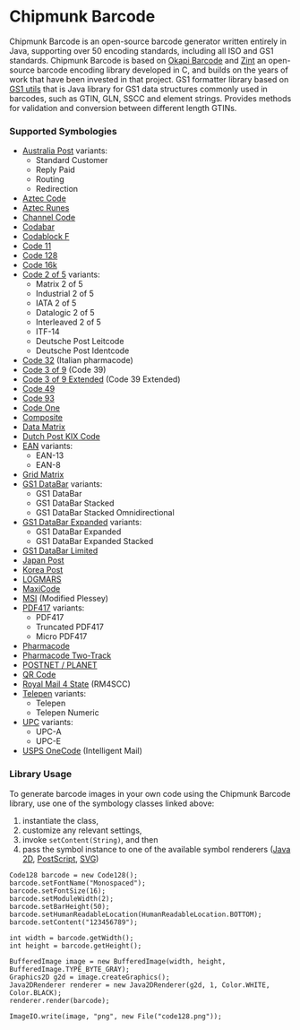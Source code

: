 # Chipmunk Barcode 
Chipmunk Barcode is an open-source barcode generator written entirely in Java,
supporting over 50 encoding standards, including all ISO and GS1 standards. Chipmunk
Barcode is based on [Okapi Barcode](https://github.com/woo-j/OkapiBarcode) and [Zint](https://sourceforge.net/projects/zint/) an
open-source barcode encoding library developed in C, and builds on the years
of work that have been invested in that project. GS1 formatter library based on [GS1 utils](https://github.com/tmattsson/gs1utils)
that is Java library for GS1 data structures commonly used in barcodes, such as GTIN, GLN, SSCC and element strings. Provides methods for validation and conversion between different length GTINs.

### Supported Symbologies

* [Australia Post](src/main/java/ru/chipmunkbarcode/barcodeTypes/AustraliaPost.java) variants:
  * Standard Customer
  * Reply Paid
  * Routing
  * Redirection
* [Aztec Code](src/main/java/ru/chipmunkbarcode/barcodeTypes/AztecCode.java)
* [Aztec Runes](src/main/java/ru/chipmunkbarcode/barcodeTypes/AztecRune.java)
* [Channel Code](src/main/java/ru/chipmunkbarcode/barcodeTypes/ChannelCode.java)
* [Codabar](src/main/java/ru/chipmunkbarcode/barcodeTypes/Codabar.java)
* [Codablock F](src/main/java/ru/chipmunkbarcode/barcodeTypes/CodablockF.java)
* [Code 11](src/main/java/ru/chipmunkbarcode/barcodeTypes/Code11.java)
* [Code 128](src/main/java/ru/chipmunkbarcode/barcodeTypes/Code128.java)
* [Code 16k](src/main/java/ru/chipmunkbarcode/barcodeTypes/Code16k.java)
* [Code 2 of 5](src/main/java/ru/chipmunkbarcode/barcodeTypes/Code2Of5.java) variants:
  * Matrix 2 of 5
  * Industrial 2 of 5
  * IATA 2 of 5
  * Datalogic 2 of 5
  * Interleaved 2 of 5
  * ITF-14
  * Deutsche Post Leitcode
  * Deutsche Post Identcode
* [Code 32](src/main/java/ru/chipmunkbarcode/barcodeTypes/Code32.java) (Italian pharmacode)
* [Code 3 of 9](src/main/java/ru/chipmunkbarcode/barcodeTypes/Code3Of9.java) (Code 39)
* [Code 3 of 9 Extended](src/main/java/ru/chipmunkbarcode/barcodeTypes/Code3Of9Extended.java) (Code 39 Extended)
* [Code 49](src/main/java/ru/chipmunkbarcode/barcodeTypes/Code49.java)
* [Code 93](src/main/java/ru/chipmunkbarcode/barcodeTypes/Code93.java)
* [Code One](src/main/java/ru/chipmunkbarcode/barcodeTypes/CodeOne.java)
* [Composite](src/main/java/ru/chipmunkbarcode/barcodeTypes/Composite.java)
* [Data Matrix](src/main/java/ru/chipmunkbarcode/barcodeTypes/DataMatrix.java)
* [Dutch Post KIX Code](src/main/java/ru/chipmunkbarcode/barcodeTypes/KixCode.java)
* [EAN](src/main/java/ru/chipmunkbarcode/barcodeTypes/Ean.java) variants:
  * EAN-13
  * EAN-8
* [Grid Matrix](src/main/java/ru/chipmunkbarcode/barcodeTypes/GridMatrix.java)
* [GS1 DataBar](src/main/java/ru/chipmunkbarcode/barcodeTypes/DataBar14.java) variants:
  * GS1 DataBar
  * GS1 DataBar Stacked
  * GS1 DataBar Stacked Omnidirectional
* [GS1 DataBar Expanded](src/main/java/ru/chipmunkbarcode/barcodeTypes/DataBarExpanded.java) variants:
  * GS1 DataBar Expanded
  * GS1 DataBar Expanded Stacked
* [GS1 DataBar Limited](src/main/java/ru/chipmunkbarcode/barcodeTypes/DataBarLimited.java)
* [Japan Post](src/main/java/ru/chipmunkbarcode/barcodeTypes/JapanPost.java)
* [Korea Post](src/main/java/ru/chipmunkbarcode/barcodeTypes/KoreaPost.java)
* [LOGMARS](src/main/java/ru/chipmunkbarcode/barcodeTypes/Logmars.java)
* [MaxiCode](src/main/java/ru/chipmunkbarcode/barcodeTypes/MaxiCode.java)
* [MSI](src/main/java/ru/chipmunkbarcode/barcodeTypes/MsiPlessey.java) (Modified Plessey)
* [PDF417](src/main/java/ru/chipmunkbarcode/barcodeTypes/Pdf417.java) variants:
  * PDF417
  * Truncated PDF417
  * Micro PDF417
* [Pharmacode](src/main/java/ru/chipmunkbarcode/barcodeTypes/Pharmacode.java)
* [Pharmacode Two-Track](src/main/java/ru/chipmunkbarcode/barcodeTypes/Pharmacode2Track.java)
* [POSTNET / PLANET](src/main/java/ru/chipmunkbarcode/barcodeTypes/Postnet.java)
* [QR Code](src/main/java/ru/chipmunkbarcode/barcodeTypes/QrCode.java)
* [Royal Mail 4 State](src/main/java/ru/chipmunkbarcode/barcodeTypes/RoyalMail4State.java) (RM4SCC)
* [Telepen](src/main/java/ru/chipmunkbarcode/barcodeTypes/Telepen.java) variants:
  * Telepen
  * Telepen Numeric
* [UPC](src/main/java/ru/chipmunkbarcode/barcodeTypes/Upc.java) variants:
  * UPC-A
  * UPC-E
* [USPS OneCode](src/main/java/ru/chipmunkbarcode/barcodeTypes/UspsOneCode.java) (Intelligent Mail)

### Library Usage

To generate barcode images in your own code using the Chipmunk Barcode library, use one of the symbology
classes linked above:

1. instantiate the class,
2. customize any relevant settings,
3. invoke `setContent(String)`, and then
4. pass the symbol instance to one of the available symbol renderers
([Java 2D](src/main/java/ru/chipmunkbarcode/renderer/Java2DRenderer.java),
[PostScript](src/main/java/ru/chipmunkbarcode/renderer/PostScriptRenderer.java),
[SVG](src/main/java/ru/chipmunkbarcode/renderer/SvgRenderer.java))

```
Code128 barcode = new Code128();
barcode.setFontName("Monospaced");
barcode.setFontSize(16);
barcode.setModuleWidth(2);
barcode.setBarHeight(50);
barcode.setHumanReadableLocation(HumanReadableLocation.BOTTOM);
barcode.setContent("123456789");

int width = barcode.getWidth();
int height = barcode.getHeight();

BufferedImage image = new BufferedImage(width, height, BufferedImage.TYPE_BYTE_GRAY);
Graphics2D g2d = image.createGraphics();
Java2DRenderer renderer = new Java2DRenderer(g2d, 1, Color.WHITE, Color.BLACK);
renderer.render(barcode);

ImageIO.write(image, "png", new File("code128.png"));

```